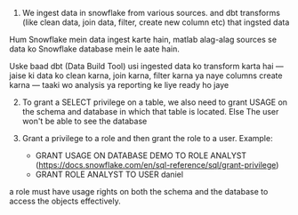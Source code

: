 1. We ingest data in snowflake from various sources. and dbt transforms (like clean data, join data, filter, create new column etc) that ingsted data

Hum Snowflake mein data ingest karte hain, matlab alag-alag sources se data ko Snowflake database mein le aate hain.

Uske baad dbt (Data Build Tool) usi ingested data ko transform karta hai — jaise ki data ko clean karna, join karna, filter karna ya naye columns create karna — taaki wo analysis ya reporting ke liye ready ho jaye

2. To grant a SELECT privilege on a table, we also need to grant USAGE on the schema and database in which that table is located. Else The user won't be able to see the database

3. Grant a privilege to a role and then grant the role to a user. Example:

   - GRANT USAGE ON DATABASE DEMO TO ROLE ANALYST (<https://docs.snowflake.com/en/sql-reference/sql/grant-privilege>)
   - GRANT ROLE ANALYST TO USER daniel

a role must have usage rights on both the schema and the database to access the objects effectively.
